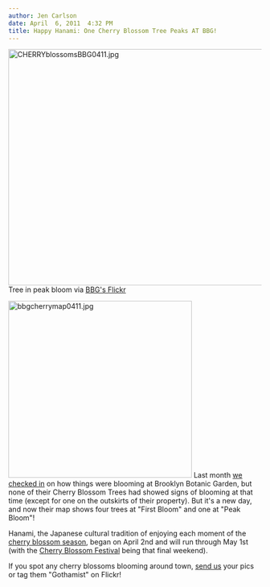 ```yaml
---
author: Jen Carlson
date: April  6, 2011  4:32 PM
title: Happy Hanami: One Cherry Blossom Tree Peaks AT BBG!
---
```


<p><span class="mt-enclosure mt-enclosure-image" style="display: inline;"> <img alt="CHERRYblossomsBBG0411.jpg" src="https://web.archive.org/web/20110412190746im_/http://gothamist.com/attachments/arts_jen/CHERRYblossomsBBG0411.jpg" width="640" height="470" class="image-none"> </span><br>
<span class="photo_caption">Tree in peak bloom via <a href="https://web.archive.org/web/20110412190746/http://www.flickr.com/photos/brooklynbotanicgarden/5595428613/">BBG&apos;s Flickr</a></span></p>

<p><span class="mt-enclosure mt-enclosure-image" style="display: inline;"> <img alt="bbgcherrymap0411.jpg" src="https://web.archive.org/web/20110412190746im_/http://gothamist.com/attachments/arts_jen/bbgcherrymap0411.jpg" width="365" height="352" class="image-right"> </span>Last month <a href="https://web.archive.org/web/20110412190746/http://gothamist.com/2011/03/18/checking_in_on_those_cherry_blossom.php">we checked in</a> on how things were blooming at Brooklyn Botanic Garden, but none of their Cherry Blossom Trees had showed signs of blooming at that time (except for one on the outskirts of their property). But it&apos;s a new day, and now their map shows four trees at &quot;First Bloom&quot; and one at &quot;Peak Bloom&quot;!</p>

<p>Hanami, the Japanese cultural tradition of enjoying each moment of the <a href="https://web.archive.org/web/20110412190746/http://www.bbg.org/discover/cherries/">cherry blossom season</a>, began on April 2nd and will run through May 1st (with the <a href="https://web.archive.org/web/20110412190746/http://www.bbg.org/visit/event/sakura_matsuri_2011/">Cherry Blossom Festival</a> being that final weekend).</p>

<p>If you spot any cherry blossoms blooming around town, <a href="https://web.archive.org/web/20110412190746/mailto:photos@gothamist.com">send us</a> your pics or tag them &quot;Gothamist&quot; on Flickr!</p>